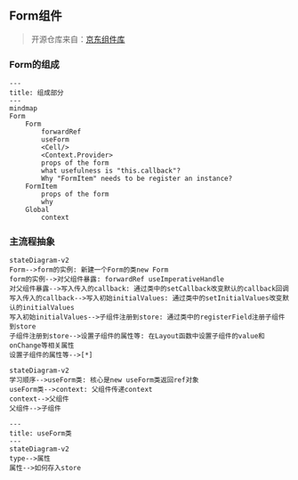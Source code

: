 ## Form组件

> 开源仓库来自：[京东组件库](https://nutui.jd.com/h5/react/2x/#/zh-CN/component/form)
### Form的组成
```mermaid
---
title: 组成部分
---
mindmap
Form
    Form
        forwardRef
        useForm
        <Cell/>
        <Context.Provider>
        props of the form
        what usefulness is "this.callback"?
        Why "FormItem" needs to be register an instance?
    FormItem
        props of the form
        why 
    Global
        context
```

### 主流程抽象
```mermaid
stateDiagram-v2
Form-->form的实例: 新建一个Form的类new Form
form的实例-->对父组件暴露: forwardRef useImperativeHandle
对父组件暴露-->写入传入的callback: 通过类中的setCallback改变默认的callback回调
写入传入的callback-->写入初始initialValues: 通过类中的setInitialValues改变默认的initialValues
写入初始initialValues-->子组件注册到store: 通过类中的registerField注册子组件到store
子组件注册到store-->设置子组件的属性等: 在Layout函数中设置子组件的value和onChange等相关属性
设置子组件的属性等-->[*]
```

```mermaid
stateDiagram-v2
学习顺序-->useForm类: 核心是new useForm类返回ref对象
useForm类-->context: 父组件传递context 
context-->父组件
父组件-->子组件
```

```mermaid
---
title: useForm类
---
stateDiagram-v2
type-->属性
属性-->如何存入store
```

